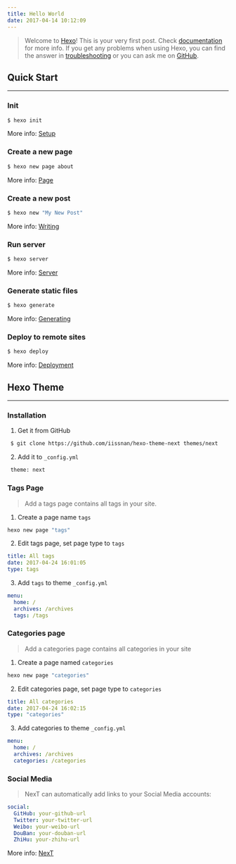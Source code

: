 ```yaml
---
title: Hello World
date: 2017-04-14 10:12:09
---
```

> Welcome to [Hexo](https://hexo.io/)! This is your very first post. Check [documentation](https://hexo.io/docs/) for more info. If you get any problems when using Hexo, you can find the answer in [troubleshooting](https://hexo.io/docs/troubleshooting.html) or you can ask me on [GitHub](https://github.com/hexojs/hexo/issues).<!-- more -->

## Quick Start
---
### Init
```bash
$ hexo init
```
More info: [Setup](https://hexo.io/docs/setup.html)

### Create a new page
```bash
$ hexo new page about
```
More info: [Page](http://theme-next.iissnan.com/theme-settings.html)

### Create a new post

``` bash
$ hexo new "My New Post"
```

More info: [Writing](https://hexo.io/docs/writing.html)

### Run server

``` bash
$ hexo server
```

More info: [Server](https://hexo.io/docs/server.html)

### Generate static files

``` bash
$ hexo generate
```

More info: [Generating](https://hexo.io/docs/generating.html)

### Deploy to remote sites

``` bash
$ hexo deploy
```

More info: [Deployment](https://hexo.io/docs/deployment.html)

## Hexo Theme
---

### Installation
1. Get it from GitHub
```bash
 $ git clone https://github.com/iissnan/hexo-theme-next themes/next
```
2. Add it to `_config.yml`
```bash
 theme: next
```
### Tags Page
>Add a tags page contains all tags in your site.

1. Create a page name `tags`
```bash
hexo new page "tags"
```

2. Edit tags page, set page type to `tags`
```yml
title: All tags
date: 2017-04-24 16:01:05
type: tags
```
3. Add `tags` to theme `_config.yml`
```yml
menu:
  home: /
  archives: /archives
  tags: /tags
```

### Categories page
> Add a categories page contains all categories in your site

1. Create a page named `categories`
```bash
hexo new page "categories"
```
2. Edit categories page, set page type to `categories`
```yml
title: All categories
date: 2017-04-24 16:02:15
type: "categories"
```
3. Add categories to theme `_config.yml`
```yml
menu:
  home: /
  archives: /archives
  categories: /categories
```

### Social Media
> NexT can automatically add links to your Social Media accounts:

```yml
social:
  GitHub: your-github-url
  Twitter: your-twitter-url
  Weibo: your-weibo-url
  DouBan: your-douban-url
  ZhiHu: your-zhihu-url
```

More info: [NexT](https://github.com/iissnan/hexo-theme-next)
